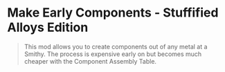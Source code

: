 # Make Early Components - Stuffified Alloys Edition
> 
> This mod allows you to create components out of any metal at a Smithy. The process is expensive early on but becomes much cheaper with the Component Assembly Table.
> 